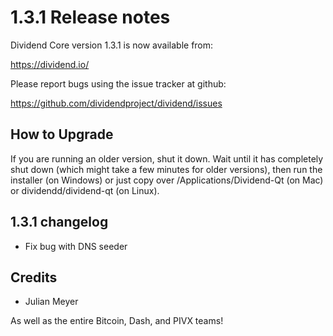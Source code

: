 1.3.1 Release notes
====================

Dividend Core version 1.3.1 is now available from:

  https://dividend.io/

Please report bugs using the issue tracker at github:

  https://github.com/dividendproject/dividend/issues


How to Upgrade
--------------

If you are running an older version, shut it down. Wait until it has completely
shut down (which might take a few minutes for older versions), then run the
installer (on Windows) or just copy over /Applications/Dividend-Qt (on Mac) or
dividendd/dividend-qt (on Linux).


1.3.1 changelog
----------------

- Fix bug with DNS seeder


Credits
--------

- Julian Meyer

As well as the entire Bitcoin, Dash, and PIVX teams!